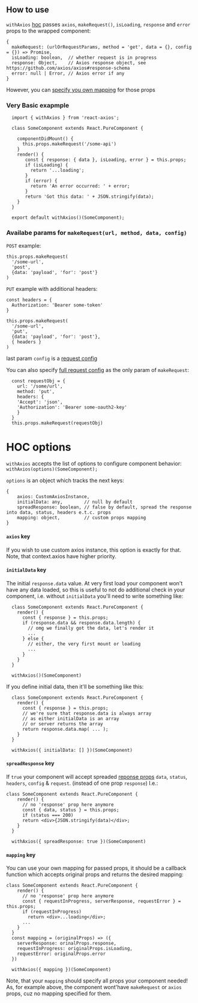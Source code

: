 
## How to use

`withAxios` [hoc](https://reactjs.org/docs/higher-order-components.html) passes `axios`, `makeRequest()`, `isLoading`, `response` and `error` props to the wrapped component:

```
{
  makeRequest: (urlOrRequestParams, method = 'get', data = {}, config = {}) => Promise,
  isLoading: boolean,  // whether request is in progress
  response: Object,    // Axios response object, see https://github.com/axios/axios#response-schema
  error: null | Error, // Axios error if any
}
```
However, you can [specify you own mapping](#-`mapping`-key) for those props

### Very Basic exapmple

```
  import { withAxios } from 'react-axios';

  class SomeComponent extends React.PureComponent {

    componentDidMount() {
      this.props.makeRequest('/some-api')
    }
    render() {
       const { response: { data }, isLoading, error } = this.props;
       if (isLoading) {
         return '...loading';
       }
       if (error) {
         return 'An error occurred: ' + error;
       }
       return 'Got this data: ' + JSON.stringify(data);
    }
  }

  export default withAxios()(SomeComponent);
``` 
### Availabe params for `makeRequest(url, method, data, config)`

`POST` example: 
```
this.props.makeRequest(
  '/some-url',
  'post',
  {data: 'payload', 'for': 'post'}
)
```
`PUT` example with additional headers:
```
const headers = {
  Authorization: 'Bearer some-token'
}

this.props.makeRequest(
  '/some-url',
  'put',
  {data: 'payload', 'for': 'post'},
  { headers }
)
```

last param `config` is a [request config](https://github.com/axios/axios#request-config)

You can also specify [full request config](https://github.com/axios/axios#request-config) as the only param of `makeRequest`: 

```
  const requestObj = {
    url: '/some/url',
    method: 'put',
    headers: {
    'Accept': 'json',
    'Authorization': 'Bearer some-oauth2-key'
    }
  }
  this.props.makeRequest(requestObj)
```

# HOC options

`withAxios` accepts the list of options to configure component behavior: `withAxios(options)(SomeComponent);`

`options` is an object which tracks the next keys:

```
{
    axios: CustomAxiosInstance,
    initialData: any,        // null by default
    spreadResponse: boolean, // false by default, spread the response into data, status, headers e.t.c. props
    mapping: object,         // custom props mapping
}
```
#### `axios` key

If you wish to use custom axios instance, this option is exactly for that. Note, that context.axios have higher priority.

#### `initialData` key

The initial `response.data` value. At very first load your component won't have any data loaded, so this is useful to not do additional check in your component, i.e. without `initialData` you'll need to write something like:

```
  class SomeComponent extends React.PureComponent {
    render() {
      const { response } = this.props;
      if (response.data && response.data.length) {
        // omg we finally got the data, let's render it
        ...
      } else {
        // either, the very first mount or loading
        ...
      }
    }
  }

  withAxios()(SomeComponent)
```

If you define initial data, then it'll be something like this:

```
  class SomeComponent extends React.PureComponent {
    render() {
      const { response } = this.props;
      // we're sure that response.data is always array
      // as either initialData is an array
      // or server returns the array
      return response.data.map( ... );
    }
  }

  withAxios({ initialData: [] })(SomeComponent)
```

#### `spreadResponse` key

If `true` your component will accept spreaded [reponse props](https://github.com/axios/axios#response-schema)
`data`, `status`, `headers`, `config` & `request`. (instead of one prop `response`)  I.e.:

```
class SomeComponent extends React.PureComponent {
    render() {
      // no 'response' prop here anymore
      const { data, status } = this.props;
      if (status === 200)
      return <div>{JSON.stringify(data)</div>;
    }
  }

  withAxios({ spreadResponse: true })(SomeComponent)
```

#### `mapping` key

You can use your own mapping for passed props, it should be a callback function which accepts original props and returns the desired mapping:

```
class SomeComponent extends React.PureComponent {
    render() {
      // no 'response' prop here anymore
      const { requestInProgress, serverResponse, requestError } = this.props;
      if (requestInProgress)
        return <div>...loading</div>;
      ...
    }
  }
  const mapping = (originalProps) => ({
    serverResponse: orinalProps.response,
    requestInProgress: originalProps.isLoading,
    requestError: originalProps.error
  })

  withAxios({ mapping })(SomeComponent)
```
Note, that your `mapping` should specify all props your component needed! As, for example above, the component wont'have `makeRequest` or `axios` props, cuz no mapping specified for them.
